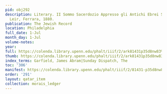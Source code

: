 ```yaml
---
pid: obj292
description: Literary. II Sommo Sacerdozio Appresso gli Antichi Ebrei Studio di Benedetto
  Leir, Ferrara, 1880.
publication: The Jewish Record
location: Philadelphia
full_date: 1-Jul
month_day: 1-Jul
volume-notes:
year:
full: https://colenda.library.upenn.edu/phalt/iiif/2/ark81431p35d8nw83%2FSHA256E-s7785822--8de76e05d0a331fbe0f918b0413c6a22ce3dc960c8c75d492656d9f39326c129.jpeg/full/3500,/0/default.jpg
thumb: https://colenda.library.upenn.edu/phalt/iiif/2/ark81431p35d8nw83%2FSHA256E-s7785822--8de76e05d0a331fbe0f918b0413c6a22ce3dc960c8c75d492656d9f39326c129.jpeg/full/!200,200/0/default.jpg
index_terms: Garfield, James Abram|Sunday Dispatch, The
toc: '306'
manifest: https://colenda.library.upenn.edu/phalt/iiif/2/81431-p35d8nw83/manifest
order: '291'
layout: qatar_item
collection: morais_ledger
---
```

